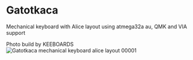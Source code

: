 # Gatotkaca
Mechanical keyboard with Alice layout using atmega32a au, QMK and VIA support

Photo build by KEEBOARDS
![Gatotkaca mechanical keyboard alice layout 00001](https://user-images.githubusercontent.com/72374465/199446268-b2a27281-8c48-4445-a021-795b8dc648e5.JPG)
